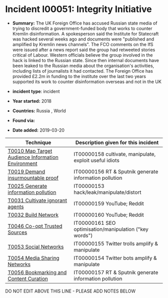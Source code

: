 # Incident I00051: Integrity Initiative

* **Summary:** The UK Foreign Office has accused Russian state media of trying to discredit a government-funded body that works to counter Kremlin disinformation. A spokesperson said the Institute for Statecraft was hacked several weeks ago and documents were "published and amplified by Kremlin news channels".
The FCO comments on the IfS were issued after a news report said the group had retweeted stories critical of Labour. Western officials believe the group involved in the hack is linked to the Russian state. Since then internal documents have been leaked to the Russian media about the organisation's activities, including lists of journalists it had contacted. The Foreign Office has provided £2.2m in funding to the institute over the last two years supported its work to counter disinformation overseas and not in the UK

* **incident type**: incident

* **Year started:** 2018

* **Countries:** Russia , World

* **Found via:** 

* **Date added:** 2019-03-20
 

| Technique | Description given for this incident |
| --------- | ------------------------- |
| [T0010 Map Target Audience Information Environment](../generated_pages/techniques/T0010.md) | IT00000158 cultivate, manipulate, exploit useful idiots |
| [T0019 Demand insurmountable proof](../generated_pages/techniques/T0019.md) | IT00000156 RT & Sputnik generate information pollution |
| [T0025 Generate information pollution](../generated_pages/techniques/T0025.md) | IT00000153 hack/leak/manipulate/distort |
| [T0031 Cultivate ignorant agents](../generated_pages/techniques/T0031.md) | IT00000159 YouTube; Reddit |
| [T0032 Build Network](../generated_pages/techniques/T0032.md) | IT00000160 YouTube; Reddit |
| [T0046 Co-opt Trusted Sources](../generated_pages/techniques/T0046.md) | IT00000161 SEO optimisation/manipulation ("key words") |
| [T0053  Social Networks](../generated_pages/techniques/T0053.md) | IT00000155 Twitter trolls amplify & manipulate |
| [T0054 Media Sharing Networks](../generated_pages/techniques/T0054.md) | IT00000154 Twitter bots amplify & manipulate |
| [T0056 Bookmarking and Content Curation](../generated_pages/techniques/T0056.md) | IT00000157 RT & Sputnik generate information pollution |


DO NOT EDIT ABOVE THIS LINE - PLEASE ADD NOTES BELOW